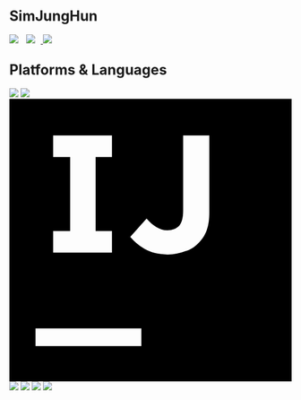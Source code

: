<span style="font-size:25px">SimJungHun</span>
----
<p align="left">
	<a src="">
		<img src="https://img.shields.io/badge/tyiju0@naver.com-ff9933?style=flat&logo=gmail&logoColor=white"></a>
	<a href="https://velog.io/@092600">
		<img 2DB400
			src="http://img.shields.io/badge/-092600's Velog-2DB400?style=flat&logo=velog&link=https://velog.io/092600"
			style="height : auto; margin-left : 10px; margin-right : 10px;"/>
	</a>
	<a href="https://github.com/092600">
		<img src="https://img.shields.io/badge/092600's github-%23121011.svg?style=flat&logo=github&logoColor=white"></a>
</p>

<span style="font-size:25px">Platforms & Languages</span>
---
<p>
	<img src="https://img.shields.io/badge/java-007396?style=flat&logo=java&logoColor=white">
	<img src="https://img.shields.io/badge/spring-6DB33F?style=flat&logo=spring&logoColor=white">
	<svg role="img" viewBox="0 0 24 24" xmlns="http://www.w3.org/2000/svg"><title>IntelliJ IDEA</title><path d="M0 0v24h24V0zm3.723 3.111h5v1.834h-1.39v6.277h1.39v1.834h-5v-1.834h1.444V4.945H3.723zm11.055 0H17v6.5c0 .612-.055 1.111-.222 1.556-.167.444-.39.777-.723 1.11-.277.279-.666.557-1.11.668a3.933 3.933 0 0 1-1.445.278c-.778 0-1.444-.167-1.944-.445a4.81 4.81 0 0 1-1.279-1.056l1.39-1.555c.277.334.555.555.833.722.277.167.611.278.945.278.389 0 .721-.111 1-.389.221-.278.333-.667.333-1.278zM2.222 19.5h9V21h-9z"/></svg>
	<img src="https://img.shields.io/badge/python-3776AB?style=flat&logo=python&logoColor=white">
	<img src="https://img.shields.io/badge/django-092E20?style=flat&logo=django&logoColor=white">
	<img src="https://img.shields.io/badge/mysql-4479A1?style=flat&logo=mysql&logoColor=white">
	<img src="https://img.shields.io/badge/linux-FCC624?style=flat&logo=linux&logoColor=black">
</p>
